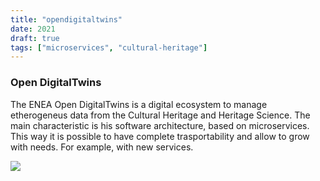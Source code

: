 ```yaml
---
title: "opendigitaltwins"
date: 2021
draft: true
tags: ["microservices", "cultural-heritage"]
---
```


### Open DigitalTwins

The ENEA Open DigitalTwins is a digital ecosystem to manage etherogeneus data from the Cultural Heritage and Heritage Science. The main characteristic is his software architecture, based on microservices. This way it is possible to have complete trasportability and allow to grow with needs. For example, with new services.

![](/puccini/imgs/eodt1.png?raw=true)
